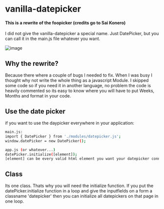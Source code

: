 <h1>vanilla-datepicker</h1>
<h4>This is a rewrite of the foopicker (credits go to Sai Konero)</h4>

I did not give the vanilla-datepicker a special name. Just DatePicker, but you can call it in the main.js file whatever you want.

![image](https://user-images.githubusercontent.com/33422136/237006648-a96d2f6a-1353-4c7c-98d6-337186d7b20e.png)

<h2>Why the rewrite?</h2>

Because there where a couple of bugs I needed to fix. When I was busy I thought why not write the whole thing as a javascript Module. I skipped some code so if you need it in another language, no problem the code is heavily commented so its easy to know where you will have to put Weeks, Months and format in your code.

<h2>Use the date picker</h2>

if you want to use the daypicker everywhere in your application:

```sh
main.js:  
import { DatePicker } from './modules/datepicker.js';
window.datePicker = new DatePicker();

app.js (or whatever...)
datePicker.initialize([element]);   
[element] can be every valid html element you want your datepicker connect to
```

<h2>Class</h2>

Its one class. Thats why you will need the initialize function. If you put the datePicker.initialize function in a loop and give the inputfields on a form a classname 'datepicker' then you can initialize all datepickers on that page in one loop.
